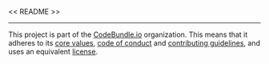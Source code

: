 << README >>

----------------------------

This project is part of the [CodeBundle.io](https://github.com/codebundleio) organization.
This means that it adheres to its [core values](https://github.com/codebundleio/base/blob/master/files/VALUES.md), [code of conduct](https://github.com/codebundleio/base/blob/master/files/CODE_OF_CONDUCT.md) and
[contributing guidelines](https://github.com/codebundleio/base/blob/master/files/CONTRIBUTING.md), and uses an equivalent [license](https://github.com/codebundleio/base/blob/master/files/LICENSE).
